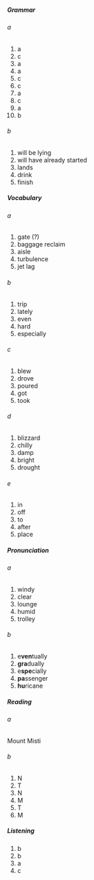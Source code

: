 ##### Grammar
###### a
1. a
2. c
3. a
4. a
5. c
6. c
7. a
8. c
9. a
10. b

###### b
1. will be lying
2. will have already started
3. lands
4. drink
5. finish

##### Vocabulary
###### a
1. gate (?)
2. baggage reclaim
3. aisle
4. turbulence
5. jet lag

###### b
1. trip
2. lately
3. even
4. hard
5. especially

###### c
1. blew
2. drove
3. poured
4. got
5. took

###### d
1. blizzard
2. chilly
3. damp
4. bright
5. drought

###### e
1. in
2. off
3. to
4. after
5. place

##### Pronunciation
###### a
1. windy
2. clear
3. lounge
4. humid
5. trolley

###### b
1. e**ven**tually
2. **gra**dually
3. e**spe**cially
4. **pa**ssenger
5. **hu**ricane

##### Reading
###### a
Mount Misti

###### b
1. N
2. T
3. N
4. M
5. T
6. M

##### Listening
1. b
2. b
3. a
4. c
